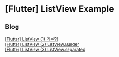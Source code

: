 # [Flutter] ListView Example

## Blog
[[Flutter] ListView (1) 기본형](https://sunidev.tistory.com/70) <br>
[[Flutter] ListView (2) ListView.Builder](https://sunidev.tistory.com/71) <br>
[[Flutter] ListView (3) ListView.separated](https://sunidev.tistory.com/75)
